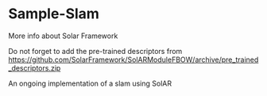 # Sample-Slam

More info about Solar Framework

Do not forget to add the pre-trained descriptors from https://github.com/SolarFramework/SolARModuleFBOW/archive/pre_trained_descriptors.zip

An ongoing implementation of a slam using SolAR

